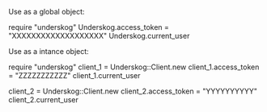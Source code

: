 Use as a global object:

require "underskog"
Underskog.access_token = "XXXXXXXXXXXXXXXXXXX"
Underskog.current_user

Use as a intance object:

require "underskog"
client_1 = Underskog::Client.new
client_1.access_token = "ZZZZZZZZZZZ"
client_1.current_user

client_2 = Underskog::Client.new
client_2.access_token = "YYYYYYYYYY"
client_2.current_user

